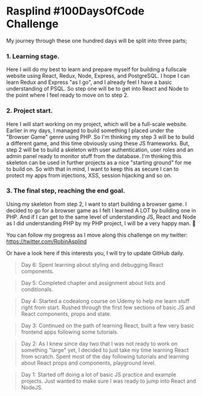 # Rasplind #100DaysOfCode Challenge

My journey through these one hundred days will be split into three parts;
### 1. Learning stage. 
Here I will do my best to learn and prepare myself for building a fullscale website using React, Redux, Node, Express, and PostgreSQL.
I hope I can learn Redux and Express "as I go", and I already feel I have a basic understanding of PSQL.
So step one will be to get into React and Node to the point where I feel ready to move on to step 2.

### 2. Project start. 
Here I will start working on my project, which will be a full-scale website.
Earlier in my days, I managed to build something I placed under the "Browser Game" genre using PHP.
So I'm thinking my step 3 will be to build a different game, and this time obviously using these JS frameworks.
But, step 2 will be to build a skeleton with user authentication, user roles and an admin panel ready to monitor stuff from the database.
I'm thinking this skeleton can be used in further projects as a nice "starting ground" for me to build on.
So with that in mind, I want to keep this as secure I can to protect my apps from injections, XSS, session hijacking and so on.

### 3. The final step, reaching the end goal. 
Using my skeleton from step 2, I want to start building a browser game.
I decided to go for a browser game as I felt I learned A LOT by building one in PHP. 
And if I can get to the same level of understanding JS, React and Node as I did understanding PHP by my PHP project, I will be a very happy man. :tada:


You can follow my progress as I move along this challenge on my twitter:
https://twitter.com/RobinAsplind

Or have a look here if this interests you, I will try to update GitHub daily.
>Day 6:
>Spent learning about styling and debugging React components.

>Day 5:
>Completed chapter and assignment about lists and conditionals.

>Day 4:
>Started a codealong course on Udemy to help me learn stuff right from start.
>Rushed through the first few sections of basic JS and React components, props and state.

>Day 3:
>Continued on the path of learning React, built a few very basic frontend apps following some tutorials.

>Day 2:
>As I knew since day two that I was not ready to work on something "large" yet, I decided to just take my time learning React from scratch.
>Spent most of the day following tutorials and learning about React props and components, playground level.

>Day 1:
>Started off doing a lot of basic JS practice and example projects. Just wanted to make sure I was ready to jump into React and NodeJS.